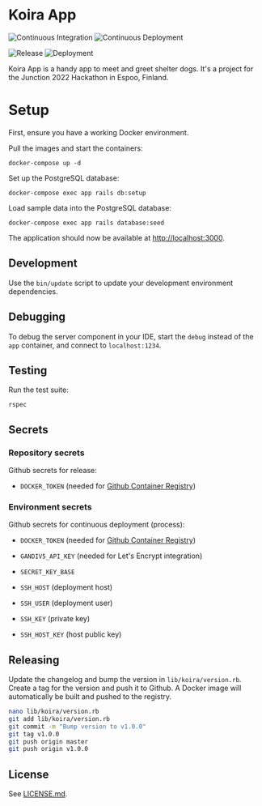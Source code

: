 # Koira App

![Continuous Integration](https://github.com/floriandejonckheere/koiraapp-server/workflows/Continuous%20Integration/badge.svg)
![Continuous Deployment](https://github.com/floriandejonckheere/koiraapp-server/workflows/Continuous%20Deployment/badge.svg)

![Release](https://img.shields.io/github/v/release/floriandejonckheere/code-red?label=Latest%20release)
![Deployment](https://img.shields.io/github/deployments/floriandejonckheere/code-red/production?label=Deployment)

Koira App is a handy app to meet and greet shelter dogs.
It's a project for the Junction 2022 Hackathon in Espoo, Finland.

# Setup

First, ensure you have a working Docker environment.

Pull the images and start the containers:

```
docker-compose up -d
```

Set up the PostgreSQL database:

```
docker-compose exec app rails db:setup
```

Load sample data into the PostgreSQL database:

```
docker-compose exec app rails database:seed
```

The application should now be available at [http://localhost:3000](http://localhost:3000).

## Development

Use the `bin/update` script to update your development environment dependencies.

## Debugging

To debug the server component in your IDE, start the `debug` instead of the `app` container, and connect to `localhost:1234`.

## Testing

Run the test suite:

```
rspec
```

## Secrets

### Repository secrets

Github secrets for release:

- `DOCKER_TOKEN` (needed for [Github Container Registry](https://docs.github.com/en/packages/getting-started-with-github-container-registry/migrating-to-github-container-registry-for-docker-images))

### Environment secrets

Github secrets for continuous deployment (process):

- `DOCKER_TOKEN` (needed for [Github Container Registry](https://docs.github.com/en/packages/getting-started-with-github-container-registry/migrating-to-github-container-registry-for-docker-images))
- `GANDIV5_API_KEY` (needed for Let's Encrypt integration)
- `SECRET_KEY_BASE`

- `SSH_HOST` (deployment host)
- `SSH_USER` (deployment user)
- `SSH_KEY` (private key)
- `SSH_HOST_KEY` (host public key)

## Releasing

Update the changelog and bump the version in `lib/koira/version.rb`.
Create a tag for the version and push it to Github.
A Docker image will automatically be built and pushed to the registry.

```sh
nano lib/koira/version.rb
git add lib/koira/version.rb
git commit -m "Bump version to v1.0.0"
git tag v1.0.0
git push origin master
git push origin v1.0.0
```

## License

See [LICENSE.md](LICENSE.md).
